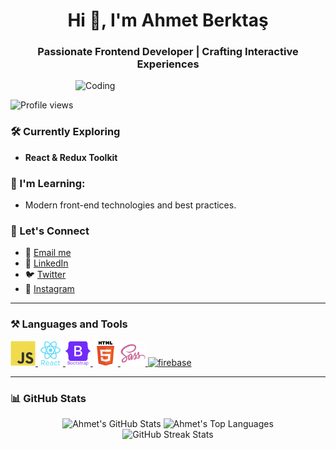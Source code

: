 <h1 align="center">Hi 👋, I'm Ahmet Berktaş</h1>
<h3 align="center">Passionate Frontend Developer | Crafting Interactive Experiences</h3>

<img align="right" alt="Coding" width="400" src="https://devtechnosys.com/insights/wp-content/uploads/2022/09/Front-End-Developers.gif">

<br />

<p align="left"> <img src="https://komarev.com/ghpvc/?username=ahmetberktas&label=Profile%20views&color=0e75b6&style=flat" alt="Profile views" /> </p>

### 🛠 Currently Exploring
- **React & Redux Toolkit**
  
### 🌱 I'm Learning:
- Modern front-end technologies and best practices.

### 💬 Let's Connect
- 📧 [Email me](mailto:ahmetberktas50@gmail.com)
- 💼 [LinkedIn](https://linkedin.com/in/ahmetberktas)
- 🐦 [Twitter](https://twitter.com/muhendisimiss)
- 📸 [Instagram](https://instagram.com/ahmetbe7)

---

### ⚒ Languages and Tools
<p align="left"> 
  <a href="https://developer.mozilla.org/en-US/docs/Web/JavaScript" target="_blank" rel="noreferrer"> <img src="https://raw.githubusercontent.com/devicons/devicon/master/icons/javascript/javascript-original.svg" alt="javascript" width="40" height="40"/> </a>
  <a href="https://reactjs.org/" target="_blank" rel="noreferrer"> <img src="https://raw.githubusercontent.com/devicons/devicon/master/icons/react/react-original-wordmark.svg" alt="react" width="40" height="40"/> </a>
  <a href="https://getbootstrap.com" target="_blank" rel="noreferrer"> <img src="https://raw.githubusercontent.com/devicons/devicon/master/icons/bootstrap/bootstrap-plain-wordmark.svg" alt="bootstrap" width="40" height="40"/> </a> 
  <a href="https://www.w3.org/html/" target="_blank" rel="noreferrer"> <img src="https://raw.githubusercontent.com/devicons/devicon/master/icons/html5/html5-original-wordmark.svg" alt="html5" width="40" height="40"/> </a>
  <a href="https://sass-lang.com" target="_blank" rel="noreferrer"> <img src="https://raw.githubusercontent.com/devicons/devicon/master/icons/sass/sass-original.svg" alt="sass" width="40" height="40"/> </a> 
  <a href="https://firebase.google.com/" target="_blank" rel="noreferrer"> <img src="https://www.vectorlogo.zone/logos/firebase/firebase-icon.svg" alt="firebase" width="40" height="40"/> </a> 
</p>

---

### 📊 GitHub Stats
<div align="center">
  <img height="150em" src="https://github-readme-stats.vercel.app/api?username=ahmetberktas&show_icons=true&theme=radical" alt="Ahmet's GitHub Stats"/>
  <img height="150em" src="https://github-readme-stats.vercel.app/api/top-langs/?username=ahmetberktas&layout=compact&theme=radical" alt="Ahmet's Top Languages"/>
</div>

<div align="center">
  <img src="https://github-readme-streak-stats.herokuapp.com/?user=ahmetberktas&theme=radical" alt="GitHub Streak Stats"/>
</div>
